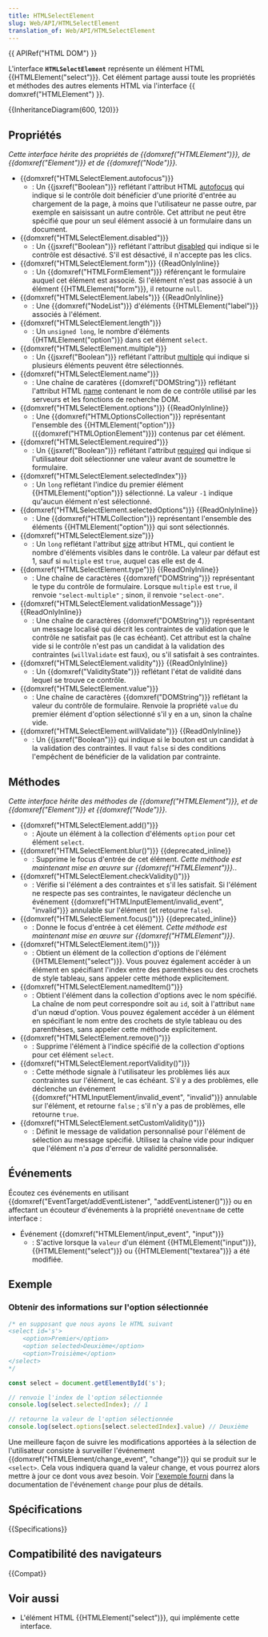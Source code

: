 ```yaml
---
title: HTMLSelectElement
slug: Web/API/HTMLSelectElement
translation_of: Web/API/HTMLSelectElement
---
```


{{ APIRef("HTML DOM") }}

L'interface **`HTMLSelectElement`** représente un élément HTML {{HTMLElement("select")}}. Cet élément partage aussi toute les propriétés et méthodes des autres elements HTML via l'interface {{ domxref("HTMLElement") }}.

{{InheritanceDiagram(600, 120)}}

## Propriétés

_Cette interface hérite des propriétés de {{domxref("HTMLElement")}}, de {{domxref("Element")}} et de {{domxref("Node")}}._

- {{domxref("HTMLSelectElement.autofocus")}}
  - : Un {{jsxref("Boolean")}} reflétant l'attribut HTML [autofocus](/fr/docs/Web/HTML/Element/select#autofocus) qui indique si le contrôle doit bénéficier d'une priorité d'entrée au chargement de la page, à moins que l'utilisateur ne passe outre, par exemple en saisissant un autre contrôle. Cet attribut ne peut être spécifié que pour un seul élément associé à un formulaire dans un document.
- {{domxref("HTMLSelectElement.disabled")}}
  - : Un {{jsxref("Boolean")}} reflétant l'attribut [disabled](/fr/docs/Web/HTML/Element/select#disabled) qui indique si le contrôle est désactivé. S'il est désactivé, il n'accepte pas les clics.
- {{domxref("HTMLSelectElement.form")}} {{ReadOnlyInline}}
  - : Un {{domxref("HTMLFormElement")}} référençant le formulaire auquel cet élément est associé. Si l'élément n'est pas associé à un élément {{HTMLElement("form")}}, il retourne `null`.
- {{domxref("HTMLSelectElement.labels")}} {{ReadOnlyInline}}
  - : Une {{domxref("NodeList")}} d'éléments {{HTMLElement("label")}} associés à l'élément.
- {{domxref("HTMLSelectElement.length")}}
  - : Un `unsigned long`, le nombre d'éléments {{HTMLElement("option")}} dans cet élément `select`.
- {{domxref("HTMLSelectElement.multiple")}}
  - : Un {{jsxref("Boolean")}} reflétant l'attribut [multiple](/fr/docs/Web/HTML/Element/select#multiple) qui indique si plusieurs éléments peuvent être sélectionnés.
- {{domxref("HTMLSelectElement.name")}}
  - : Une chaîne de caratères {{domxref("DOMString")}} reflétant l'attribut HTML [name](/fr/docs/Web/HTML/Element/select#name) contenant le nom de ce contrôle utilisé par les serveurs et les fonctions de recherche DOM.
- {{domxref("HTMLSelectElement.options")}} {{ReadOnlyInline}}
  - : Une {{domxref("HTMLOptionsCollection")}} représentant l'ensemble des {{HTMLElement("option")}} ({{domxref("HTMLOptionElement")}}) contenus par cet élément.
- {{domxref("HTMLSelectElement.required")}}
  - : Un {{jsxref("Boolean")}} reflétant l'attribut [required](/fr/docs/Web/HTML/Element/select#required) qui indique si l'utilisateur doit sélectionner une valeur avant de soumettre le formulaire.
- {{domxref("HTMLSelectElement.selectedIndex")}}
  - : Un `long` reflétant l'indice du premier élément {{HTMLElement("option")}} sélectionné. La valeur `-1` indique qu'aucun élément n'est sélectionné.
- {{domxref("HTMLSelectElement.selectedOptions")}} {{ReadOnlyInline}}
  - : Une {{domxref("HTMLCollection")}} représentant l'ensemble des éléments {{HTMLElement("option")}} qui sont sélectionnés.
- {{domxref("HTMLSelectElement.size")}}
  - : Un `long` reflétant l'attribut [size](/fr/docs/Web/HTML/Element/select#size) attribut HTML, qui contient le nombre d'éléments visibles dans le contrôle. La valeur par défaut est 1, sauf si `multiple` est `true`, auquel cas elle est de 4.
- {{domxref("HTMLSelectElement.type")}} {{ReadOnlyInline}}
  - : Une chaîne de caractères {{domxref("DOMString")}} représentant le type du contrôle de formulaire. Lorsque `multiple` est `true`, il renvoie `"select-multiple"` ; sinon, il renvoie `"select-one"`.
- {{domxref("HTMLSelectElement.validationMessage")}} {{ReadOnlyInline}}
  - : Une chaîne de caractères {{domxref("DOMString")}} représentant un message localisé qui décrit les contraintes de validation que le contrôle ne satisfait pas (le cas échéant). Cet attribut est la chaîne vide si le contrôle n'est pas un candidat à la validation des contraintes (`willValidate` est faux), ou s'il satisfait à ses contraintes.
- {{domxref("HTMLSelectElement.validity")}} {{ReadOnlyInline}}
  - : Un {{domxref("ValidityState")}} reflétant l'état de validité dans lequel se trouve ce contrôle.
- {{domxref("HTMLSelectElement.value")}}
  - : Une chaîne de caractères {{domxref("DOMString")}} reflétant la valeur du contrôle de formulaire. Renvoie la propriété `value` du premier élément d'option sélectionné s'il y en a un, sinon la chaîne vide.
- {{domxref("HTMLSelectElement.willValidate")}} {{ReadOnlyInline}}
  - : Un {{jsxref("Boolean")}} qui indique si le bouton est un candidat à la validation des contraintes. Il vaut `false` si des conditions l'empêchent de bénéficier de la validation par contrainte.

## Méthodes

_Cette interface hérite des méthodes de {{domxref("HTMLElement")}}, et de {{domxref("Element")}} et {{domxref("Node")}}._

- {{domxref("HTMLSelectElement.add()")}}
  - : Ajoute un élément à la collection d'éléments `option` pour cet élément `select`.
- {{domxref("HTMLSelectElement.blur()")}} {{deprecated_inline}}
  - : Supprime le focus d'entrée de cet élément. _Cette méthode est maintenant mise en œuvre sur {{domxref("HTMLElement")}}._.
- {{domxref("HTMLSelectElement.checkValidity()")}}
  - : Vérifie si l'élément a des contraintes et s'il les satisfait. Si l'élément ne respecte pas ses contraintes, le navigateur déclenche un événement {{domxref("HTMLInputElement/invalid_event", "invalid")}} annulable sur l'élément (et retourne `false`).
- {{domxref("HTMLSelectElement.focus()")}} {{deprecated_inline}}
  - : Donne le focus d'entrée à cet élément. _Cette méthode est maintenant mise en œuvre sur {{domxref("HTMLElement")}}_.
- {{domxref("HTMLSelectElement.item()")}}
  - : Obtient un élément de la collection d'options de l'élément {{HTMLElement("select")}}. Vous pouvez également accéder à un élément en spécifiant l'index entre des parenthèses ou des crochets de style tableau, sans appeler cette méthode explicitement.
- {{domxref("HTMLSelectElement.namedItem()")}}
  - : Obtient l'élément dans la collection d'options avec le nom spécifié. La chaîne de nom peut correspondre soit au `id`, soit à l'attribut `name` d'un nœud d'option. Vous pouvez également accéder à un élément en spécifiant le nom entre des crochets de style tableau ou des parenthèses, sans appeler cette méthode explicitement.
- {{domxref("HTMLSelectElement.remove()")}}
  - : Supprime l'élément à l'indice spécifié de la collection d'options pour cet élément `select`.
- {{domxref("HTMLSelectElement.reportValidity()")}}
  - : Cette méthode signale à l'utilisateur les problèmes liés aux contraintes sur l'élément, le cas échéant. S'il y a des problèmes, elle déclenche un événement {{domxref("HTMLInputElement/invalid_event", "invalid")}} annulable sur l'élément, et retourne `false` ; s'il n'y a pas de problèmes, elle retourne `true`.
- {{domxref("HTMLSelectElement.setCustomValidity()")}}
  - : Définit le message de validation personnalisé pour l'élément de sélection au message spécifié. Utilisez la chaîne vide pour indiquer que l'élément n'a _pas_ d'erreur de validité personnalisée.

## Événements

Écoutez ces événements en utilisant {{domxref("EventTarget/addEventListener", "addEventListener()")}} ou en affectant un écouteur d'événements à la propriété `oneventname` de cette interface :

- Événement {{domxref("HTMLElement/input_event", "input")}}
  - : S'active lorsque la `valeur` d'un élément {{HTMLElement("input")}}, {{HTMLElement("select")}} ou {{HTMLElement("textarea")}} a été modifiée.

## Exemple

### Obtenir des informations sur l'option sélectionnée

```js
/* en supposant que nous ayons le HTML suivant
<select id='s'>
    <option>Premier</option>
    <option selected>Deuxième</option>
    <option>Troisième</option>
</select>
*/

const select = document.getElementById('s');

// renvoie l'index de l'option sélectionnée
console.log(select.selectedIndex); // 1

// retourne la valeur de l'option sélectionnée
console.log(select.options[select.selectedIndex].value) // Deuxième
```

Une meilleure façon de suivre les modifications apportées à la sélection de l'utilisateur consiste à surveiller l'événement {{domxref("HTMLElement/change_event", "change")}} qui se produit sur le `<select>`. Cela vous indiquera quand la valeur change, et vous pourrez alors mettre à jour ce dont vous avez besoin. Voir [l'exemple fourni](/fr/docs/Web/API/HTMLElement/change_event#select_element) dans la documentation de l'événement `change` pour plus de détails.

## Spécifications

{{Specifications}}

## Compatibilité des navigateurs

{{Compat}}

## Voir aussi

- L'élément HTML {{HTMLElement("select")}}, qui implémente cette interface.
